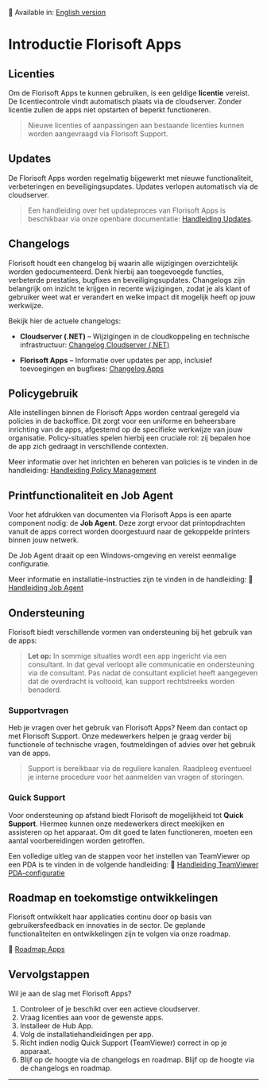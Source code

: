 📘 Available in: [English version](https://github.com/florisoft/User.Manuals/blob/main/CLOUD%20APPLICATIONS/README_EN.md)

# Introductie Florisoft Apps

## Licenties

Om de Florisoft Apps te kunnen gebruiken, is een geldige **licentie** vereist. De licentiecontrole vindt automatisch plaats via de cloudserver. Zonder licentie zullen de apps niet opstarten of beperkt functioneren.

> Nieuwe licenties of aanpassingen aan bestaande licenties kunnen worden aangevraagd via Florisoft Support.&#x20;

## Updates

De Florisoft Apps worden regelmatig bijgewerkt met nieuwe functionaliteit, verbeteringen en beveiligingsupdates. Updates verlopen automatisch via de cloudserver.

> Een handleiding over het updateproces van Florisoft Apps is beschikbaar via onze openbare documentatie: [Handleiding Updates](https://github.com/florisoft/User.Manuals/tree/main/BASIS/Updating%20Florisoft).

## Changelogs

Florisoft houdt een changelog bij waarin alle wijzigingen overzichtelijk worden gedocumenteerd. Denk hierbij aan toegevoegde functies, verbeterde prestaties, bugfixes en beveiligingsupdates. Changelogs zijn belangrijk om inzicht te krijgen in recente wijzigingen, zodat je als klant of gebruiker weet wat er verandert en welke impact dit mogelijk heeft op jouw werkwijze.

Bekijk hier de actuele changelogs:

* **Cloudserver (.NET)** – Wijzigingen in de cloudkoppeling en technische infrastructuur:
   [Changelog Cloudserver (.NET)](https://www.florisoft.nl/changelog/Changelog_Florisoft_dotnet.html)

* **Florisoft Apps** – Informatie over updates per app, inclusief toevoegingen en bugfixes:
   [Changelog Apps](https://app.florisoft.nl/apps/latest/changelog.html)

## Policygebruik

Alle instellingen binnen de Florisoft Apps worden centraal geregeld via policies in de backoffice. Dit zorgt voor een uniforme en beheersbare inrichting van de apps, afgestemd op de specifieke werkwijze van jouw organisatie. Policy-situaties spelen hierbij een cruciale rol: zij bepalen hoe de app zich gedraagt in verschillende contexten.

Meer informatie over het inrichten en beheren van policies is te vinden in de handleiding: [Handleiding Policy Management](https://github.com/florisoft/User.Manuals/blob/main/BASIS/Policy%20Management/Handleiding%20Policy%20Management%20NL.md)


## Printfunctionaliteit en Job Agent

Voor het afdrukken van documenten via Florisoft Apps is een aparte component nodig: de **Job Agent**. Deze zorgt ervoor dat printopdrachten vanuit de apps correct worden doorgestuurd naar de gekoppelde printers binnen jouw netwerk.

De Job Agent draait op een Windows-omgeving en vereist eenmalige configuratie.

Meer informatie en installatie-instructies zijn te vinden in de handleiding:
🔗 [Handleiding Job Agent](https://github.com/florisoft/User.Manuals/tree/main/CLOUD%20APPLICATIONS/Apps%20Windows/Job-Agent)

## Ondersteuning

Florisoft biedt verschillende vormen van ondersteuning bij het gebruik van de apps:

> **Let op:** In sommige situaties wordt een app ingericht via een consultant. In dat geval verloopt alle communicatie en ondersteuning via de consultant. Pas nadat de consultant expliciet heeft aangegeven dat de overdracht is voltooid, kan support rechtstreeks worden benaderd.

### Supportvragen

Heb je vragen over het gebruik van Florisoft Apps? Neem dan contact op met Florisoft Support. Onze medewerkers helpen je graag verder bij functionele of technische vragen, foutmeldingen of advies over het gebruik van de apps.

> Support is bereikbaar via de reguliere kanalen. Raadpleeg eventueel je interne procedure voor het aanmelden van vragen of storingen.

### Quick Support

Voor ondersteuning op afstand biedt Florisoft de mogelijkheid tot **Quick Support**. Hiermee kunnen onze medewerkers direct meekijken en assisteren op het apparaat. Om dit goed te laten functioneren, moeten een aantal voorbereidingen worden getroffen.

Een volledige uitleg van de stappen voor het instellen van TeamViewer op een PDA is te vinden in de volgende handleiding:
🔗 [Handleiding TeamViewer PDA-configuratie](https://github.com/florisoft/User.Manuals/tree/main/HARDWARE/PDA%20configuration/Teamviewer%20PDA)


## Roadmap en toekomstige ontwikkelingen

Florisoft ontwikkelt haar applicaties continu door op basis van gebruikersfeedback en innovaties in de sector. De geplande functionaliteiten en ontwikkelingen zijn te volgen via onze roadmap.

🔗 [Roadmap Apps](https://app.florisoft.nl/apps/latest/roadmap.html)

## Vervolgstappen

Wil je aan de slag met Florisoft Apps?

1. Controleer of je beschikt over een actieve cloudserver.
2. Vraag licenties aan voor de gewenste apps.
3. Installeer de Hub App.
4. Volg de installatiehandleidingen per app.
5. Richt indien nodig Quick Support (TeamViewer) correct in op je apparaat.
6. Blijf op de hoogte via de changelogs en roadmap. Blijf op de hoogte via de changelogs en roadmap.

---
